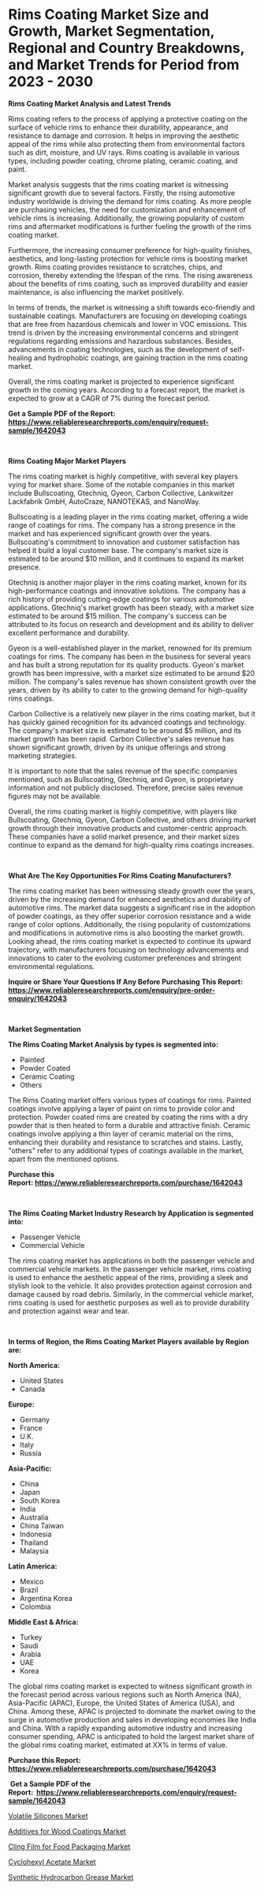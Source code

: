 <p><h1>Rims Coating Market Size and Growth, Market Segmentation, Regional and Country Breakdowns, and Market Trends for Period from 2023 -  2030</h1></p><p><strong>Rims Coating Market Analysis and Latest Trends</strong></p>
<p><p>Rims coating refers to the process of applying a protective coating on the surface of vehicle rims to enhance their durability, appearance, and resistance to damage and corrosion. It helps in improving the aesthetic appeal of the rims while also protecting them from environmental factors such as dirt, moisture, and UV rays. Rims coating is available in various types, including powder coating, chrome plating, ceramic coating, and paint.</p><p>Market analysis suggests that the rims coating market is witnessing significant growth due to several factors. Firstly, the rising automotive industry worldwide is driving the demand for rims coating. As more people are purchasing vehicles, the need for customization and enhancement of vehicle rims is increasing. Additionally, the growing popularity of custom rims and aftermarket modifications is further fueling the growth of the rims coating market.</p><p>Furthermore, the increasing consumer preference for high-quality finishes, aesthetics, and long-lasting protection for vehicle rims is boosting market growth. Rims coating provides resistance to scratches, chips, and corrosion, thereby extending the lifespan of the rims. The rising awareness about the benefits of rims coating, such as improved durability and easier maintenance, is also influencing the market positively.</p><p>In terms of trends, the market is witnessing a shift towards eco-friendly and sustainable coatings. Manufacturers are focusing on developing coatings that are free from hazardous chemicals and lower in VOC emissions. This trend is driven by the increasing environmental concerns and stringent regulations regarding emissions and hazardous substances. Besides, advancements in coating technologies, such as the development of self-healing and hydrophobic coatings, are gaining traction in the rims coating market.</p><p>Overall, the rims coating market is projected to experience significant growth in the coming years. According to a forecast report, the market is expected to grow at a CAGR of 7% during the forecast period.</p></p>
<p><strong>Get a Sample PDF of the Report:&nbsp; <a href="https://www.reliableresearchreports.com/enquiry/request-sample/1642043">https://www.reliableresearchreports.com/enquiry/request-sample/1642043</a></strong></p>
<p>&nbsp;</p>
<p><strong>Rims Coating Major Market Players</strong></p>
<p><p>The rims coating market is highly competitive, with several key players vying for market share. Some of the notable companies in this market include Bullscoating, Gtechniq, Gyeon, Carbon Collective, Lankwitzer Lackfabrik GmbH, AutoCraze, NANOTEKAS, and NanoWay.</p><p>Bullscoating is a leading player in the rims coating market, offering a wide range of coatings for rims. The company has a strong presence in the market and has experienced significant growth over the years. Bullscoating's commitment to innovation and customer satisfaction has helped it build a loyal customer base. The company's market size is estimated to be around $10 million, and it continues to expand its market presence.</p><p>Gtechniq is another major player in the rims coating market, known for its high-performance coatings and innovative solutions. The company has a rich history of providing cutting-edge coatings for various automotive applications. Gtechniq's market growth has been steady, with a market size estimated to be around $15 million. The company's success can be attributed to its focus on research and development and its ability to deliver excellent performance and durability.</p><p>Gyeon is a well-established player in the market, renowned for its premium coatings for rims. The company has been in the business for several years and has built a strong reputation for its quality products. Gyeon's market growth has been impressive, with a market size estimated to be around $20 million. The company's sales revenue has shown consistent growth over the years, driven by its ability to cater to the growing demand for high-quality rims coatings.</p><p>Carbon Collective is a relatively new player in the rims coating market, but it has quickly gained recognition for its advanced coatings and technology. The company's market size is estimated to be around $5 million, and its market growth has been rapid. Carbon Collective's sales revenue has shown significant growth, driven by its unique offerings and strong marketing strategies.</p><p>It is important to note that the sales revenue of the specific companies mentioned, such as Bullscoating, Gtechniq, and Gyeon, is proprietary information and not publicly disclosed. Therefore, precise sales revenue figures may not be available.</p><p>Overall, the rims coating market is highly competitive, with players like Bullscoating, Gtechniq, Gyeon, Carbon Collective, and others driving market growth through their innovative products and customer-centric approach. These companies have a solid market presence, and their market sizes continue to expand as the demand for high-quality rims coatings increases.</p></p>
<p>&nbsp;</p>
<p><strong>What Are The Key Opportunities For Rims Coating Manufacturers?</strong></p>
<p><p>The rims coating market has been witnessing steady growth over the years, driven by the increasing demand for enhanced aesthetics and durability of automotive rims. The market data suggests a significant rise in the adoption of powder coatings, as they offer superior corrosion resistance and a wide range of color options. Additionally, the rising popularity of customizations and modifications in automotive rims is also boosting the market growth. Looking ahead, the rims coating market is expected to continue its upward trajectory, with manufacturers focusing on technology advancements and innovations to cater to the evolving customer preferences and stringent environmental regulations.</p></p>
<p><strong>Inquire or Share Your Questions If Any Before Purchasing This Report: <a href="https://www.reliableresearchreports.com/enquiry/pre-order-enquiry/1642043">https://www.reliableresearchreports.com/enquiry/pre-order-enquiry/1642043</a></strong></p>
<p>&nbsp;</p>
<p><strong>Market Segmentation</strong></p>
<p><strong>The Rims Coating Market Analysis by types is segmented into:</strong></p>
<p><ul><li>Painted</li><li>Powder Coated</li><li>Ceramic Coating</li><li>Others</li></ul></p>
<p><p>The Rims Coating market offers various types of coatings for rims. Painted coatings involve applying a layer of paint on rims to provide color and protection. Powder coated rims are created by coating the rims with a dry powder that is then heated to form a durable and attractive finish. Ceramic coatings involve applying a thin layer of ceramic material on the rims, enhancing their durability and resistance to scratches and stains. Lastly, "others" refer to any additional types of coatings available in the market, apart from the mentioned options.</p></p>
<p><strong>Purchase this Report:&nbsp;<a href="https://www.reliableresearchreports.com/purchase/1642043">https://www.reliableresearchreports.com/purchase/1642043</a></strong></p>
<p>&nbsp;</p>
<p><strong>The Rims Coating Market Industry Research by Application is segmented into:</strong></p>
<p><ul><li>Passenger Vehicle</li><li>Commercial Vehicle</li></ul></p>
<p><p>The rims coating market has applications in both the passenger vehicle and commercial vehicle markets. In the passenger vehicle market, rims coating is used to enhance the aesthetic appeal of the rims, providing a sleek and stylish look to the vehicle. It also provides protection against corrosion and damage caused by road debris. Similarly, in the commercial vehicle market, rims coating is used for aesthetic purposes as well as to provide durability and protection against wear and tear.</p></p>
<p>&nbsp;</p>
<p><strong>In terms of Region, the Rims Coating Market Players available by Region are:</strong></p>
<p>
    <p> <strong> North America: </strong>
        <ul>
            <li>United States</li>
            <li>Canada</li>
        </ul>
        </p> 
    <p> <strong> Europe: </strong>
        <ul>
            <li>Germany</li>
            <li>France</li>
            <li>U.K.</li>
            <li>Italy</li>
            <li>Russia</li>
        </ul>
        </p> 
    <p> <strong> Asia-Pacific: </strong>
        <ul>
            <li>China</li>
            <li>Japan</li>
            <li>South Korea</li>
            <li>India</li>
            <li>Australia</li>
            <li>China Taiwan</li>
            <li>Indonesia</li>
            <li>Thailand</li>
            <li>Malaysia</li>
        </ul>
        </p> 
    <p> <strong> Latin America: </strong>
        <ul>
            <li>Mexico</li>
            <li>Brazil</li>
            <li>Argentina Korea</li>
            <li>Colombia</li>
        </ul>
        </p> 
    <p> <strong> Middle East & Africa: </strong>
        <ul>
            <li>Turkey</li>
            <li>Saudi</li>
            <li>Arabia</li>
            <li>UAE</li>
            <li>Korea</li>
        </ul>
    </p>
    </p>
<p><p>The global rims coating market is expected to witness significant growth in the forecast period across various regions such as North America (NA), Asia-Pacific (APAC), Europe, the United States of America (USA), and China. Among these, APAC is projected to dominate the market owing to the surge in automotive production and sales in developing economies like India and China. With a rapidly expanding automotive industry and increasing consumer spending, APAC is anticipated to hold the largest market share of the global rims coating market, estimated at XX% in terms of value.</p></p>
<p><strong>Purchase this Report: <a href="https://www.reliableresearchreports.com/purchase/1642043">https://www.reliableresearchreports.com/purchase/1642043</a></strong></p>
<p>&nbsp;<strong>Get a Sample PDF of the Report:&nbsp;&nbsp;<a href="https://www.reliableresearchreports.com/enquiry/request-sample/1642043">https://www.reliableresearchreports.com/enquiry/request-sample/1642043</a></strong></p>
<p><strong></strong></p>
<p><p><a href="https://github.com/mahnoor2003/Market-Research-Report-List-1/blob/main/volatile-silicones-market.md">Volatile Silicones Market</a></p><p><a href="https://github.com/abdelrhmankishk22/Market-Research-Report-List-1/blob/main/additives-for-wood-coatings-market.md">Additives for Wood Coatings Market</a></p><p><a href="https://github.com/aliciawhite5576/Market-Research-Report-List-1/blob/main/cling-film-for-food-packaging-market.md">Cling Film for Food Packaging Market</a></p><p><a href="https://github.com/maliyahmorrow6654/Market-Research-Report-List-1/blob/main/cyclohexyl-acetate-market.md">Cyclohexyl Acetate Market</a></p><p><a href="https://github.com/marloy8/Market-Research-Report-List-1/blob/main/synthetic-hydrocarbon-grease-market.md">Synthetic Hydrocarbon Grease Market</a></p></p>